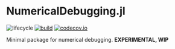 # NumericalDebugging.jl

![lifecycle](https://img.shields.io/badge/lifecycle-experimental-orange.svg)
[![build](https://github.com/tpapp/NumericalDebugging.jl/workflows/CI/badge.svg)](https://github.com/tpapp/NumericalDebugging.jl/actions?query=workflow%3ACI)
[![codecov.io](http://codecov.io/github/tpapp/NumericalDebugging.jl/coverage.svg?branch=master)](http://codecov.io/github/tpapp/NumericalDebugging.jl?branch=master)

Minimal package for numerical debugging. **EXPERIMENTAL, WIP**

